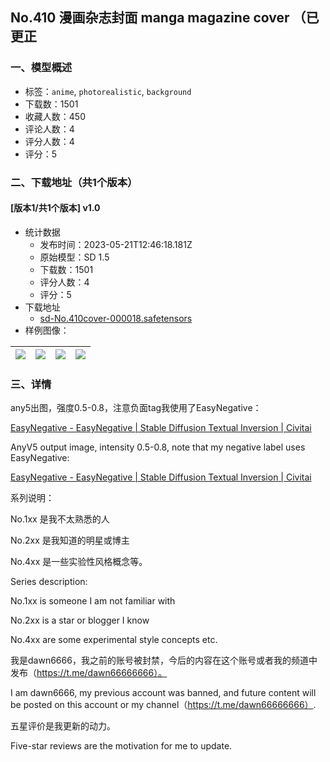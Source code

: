 ## No.410 漫画杂志封面 manga magazine cover  （已更正
### 一、模型概述

- 标签：`anime`, `photorealistic`, `background`
- 下载数：1501
- 收藏人数：450
- 评论人数：4
- 评分人数：4
- 评分：5

### 二、下载地址（共1个版本）

#### [版本1/共1个版本] v1.0

- 统计数据
  - 发布时间：2023-05-21T12:46:18.181Z
  - 原始模型：SD 1.5
  - 下载数：1501
  - 评分人数：4
  - 评分：5
- 下载地址
  - [sd-No.410cover-000018.safetensors](https://civitai.com/api/download/models/76803)
- 样例图像：

| <img src="https://image.civitai.com/xG1nkqKTMzGDvpLrqFT7WA/c221077c-86b6-4d1e-b393-02581b2df4e9/width=450/860603.jpeg" /> | <img src="https://image.civitai.com/xG1nkqKTMzGDvpLrqFT7WA/70b45b47-0815-4817-97e9-b1c317b9f6b3/width=450/860648.jpeg" /> | <img src="https://image.civitai.com/xG1nkqKTMzGDvpLrqFT7WA/b43ce7b6-a277-478f-8475-c0418aacde93/width=450/860607.jpeg" /> | <img src="https://image.civitai.com/xG1nkqKTMzGDvpLrqFT7WA/8d3516ac-752e-41de-bd06-1e0dcb994e0f/width=450/860606.jpeg" /> |
| ---- | ---- | ---- | ---- |


### 三、详情
<p>any5出图，强度0.5-0.8，注意负面tag我使用了EasyNegative：</p><p><a target="_blank" rel="ugc" href="https://civitai.com/models/7808/easynegative">EasyNegative - EasyNegative | Stable Diffusion Textual Inversion | Civitai</a></p><p>AnyV5 output image, intensity 0.5-0.8, note that my negative label uses EasyNegative:</p><p><a target="_blank" rel="ugc" href="https://civitai.com/models/7808/easynegative">EasyNegative - EasyNegative | Stable Diffusion Textual Inversion | Civitai</a></p><p>系列说明：</p><p>No.1xx 是我不太熟悉的人</p><p>No.2xx 是我知道的明星或博主</p><p>No.4xx 是一些实验性风格概念等。</p><p>Series description:</p><p>No.1xx is someone I am not familiar with</p><p>No.2xx is a star or blogger I know</p><p>No.4xx are some experimental style concepts etc.</p><p>我是dawn6666，我之前的账号被封禁，今后的内容在这个账号或者我的频道中发布（<a target="_blank" rel="ugc" href="https://t.me/dawn66666666）。">https://t.me/dawn66666666）。</a></p><p>I am dawn6666, my previous account was banned, and future content will be posted on this account or my channel（<a target="_blank" rel="ugc" href="https://t.me/dawn66666666）">https://t.me/dawn66666666）</a>.</p><p>五星评价是我更新的动力。</p><p>Five-star reviews are the motivation for me to update.</p>